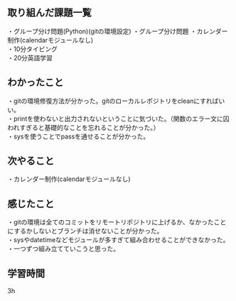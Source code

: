 ## 取り組んだ課題一覧
・グループ分け問題(Python)(gitの環境設定)
・グループ分け問題
・カレンダー制作(calendarモジュールなし)
<br>・10分タイピング
<br>・20分英語学習


## わかったこと
・gitの環境修復方法が分かった。gitのローカルレポジトリをcleanにすればいい。
<br>・printを使わないと出力されないということに気づいた。（関数のエラー文に囚われすぎると基礎的なことを忘れることが分かった。）
<br>・sysを使うことでpassを通せることが分かった。
## 次やること
・カレンダー制作(calendarモジュールなし)

## 感じたこと
・gitの環境は全てのコミットをリモートリポジトリに上げるか、なかったことにするかしないとブランチは消せないことが分かった。
<br>・sysやdatetimeなどモジュールが多すぎて組み合わせることができなかった。
<br>・一つずつ組み立てていこうと思った。

## 学習時間
3h
